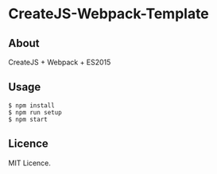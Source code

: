 # CreateJS-Webpack-Template  
## About  
CreateJS + Webpack + ES2015  

## Usage  
```  
$ npm install  
$ npm run setup  
$ npm start  
```  

## Licence  
MIT Licence.  

